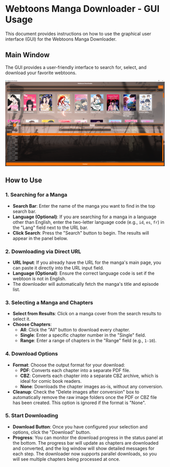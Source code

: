 # Webtoons Manga Downloader - GUI Usage

This document provides instructions on how to use the graphical user interface (GUI) for the Webtoons Manga Downloader.

## Main Window

The GUI provides a user-friendly interface to search for, select, and download your favorite webtoons.

![GUI Screenshot](gui/screenshot.png)

## How to Use

### 1. Searching for a Manga

-   **Search Bar**: Enter the name of the manga you want to find in the top search bar.
-   **Language (Optional)**: If you are searching for a manga in a language other than English, enter the two-letter language code (e.g., `id`, `es`, `fr`) in the "Lang" field next to the URL bar.
-   **Click Search**: Press the "Search" button to begin. The results will appear in the panel below.

### 2. Downloading via Direct URL

-   **URL Input**: If you already have the URL for the manga's main page, you can paste it directly into the URL input field.
-   **Language (Optional)**: Ensure the correct language code is set if the webtoon is not in English.
-   The downloader will automatically fetch the manga's title and episode list.

### 3. Selecting a Manga and Chapters

-   **Select from Results**: Click on a manga cover from the search results to select it.
-   **Choose Chapters**:
    -   **All**: Click the "All" button to download every chapter.
    -   **Single**: Enter a specific chapter number in the "Single" field.
    -   **Range**: Enter a range of chapters in the "Range" field (e.g., `1-10`).

### 4. Download Options

-   **Format**: Choose the output format for your download:
    -   **PDF**: Converts each chapter into a separate PDF file.
    -   **CBZ**: Converts each chapter into a separate CBZ archive, which is ideal for comic book readers.
    -   **None**: Downloads the chapter images as-is, without any conversion.
-   **Cleanup**: Check the "Delete images after conversion" box to automatically remove the raw image folders once the PDF or CBZ file has been created. This option is ignored if the format is "None".

### 5. Start Downloading

-   **Download Button**: Once you have configured your selection and options, click the "Download" button.
-   **Progress**: You can monitor the download progress in the status panel at the bottom. The progress bar will update as chapters are downloaded and converted, and the log window will show detailed messages for each step. The downloader now supports parallel downloads, so you will see multiple chapters being processed at once.